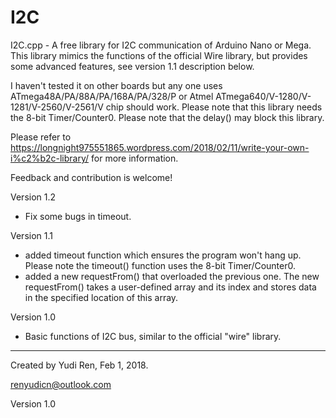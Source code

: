 # I2C
I2C.cpp - A free library for I2C communication of Arduino Nano or Mega. This library mimics the functions of the official Wire library, but provides some advanced features, see version 1.1 description below.

I haven't tested it on other boards but any one uses ATmega48A/PA/88A/PA/168A/PA/328/P or Atmel ATmega640/V-1280/V-1281/V-2560/V-2561/V chip should work. Please note that this library needs the 8-bit Timer/Counter0. Please note that the delay() may block this library. 

Please refer to https://longnight975551865.wordpress.com/2018/02/11/write-your-own-i%c2%b2c-library/ for more information.

Feedback and contribution is welcome!

Version 1.2
* Fix some bugs in timeout.

Version 1.1
* added timeout function which ensures the program won't hang up. Please note
  the timeout() function uses the 8-bit Timer/Counter0.
* added a new requestFrom() that overloaded the previous one. The new requestFrom() takes a user-defined array and its index and stores data in the specified location of this array.

Version 1.0
* Basic functions of I2C bus, similar to the official "wire" library.

-------------------------------------
Created by Yudi Ren, Feb 1, 2018.

renyudicn@outlook.com

Version 1.0